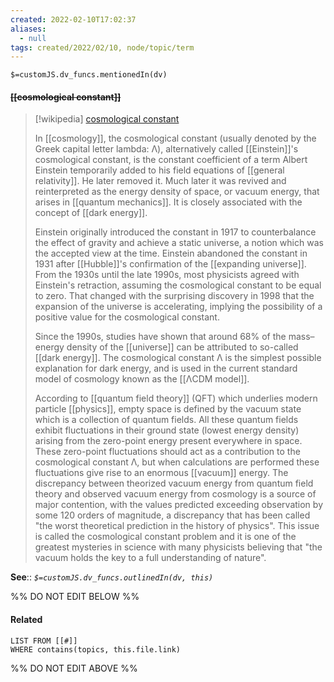 ```yaml
---
created: 2022-02-10T17:02:37 
aliases:
  - null
tags: created/2022/02/10, node/topic/term
---
```

`$=customJS.dv_funcs.mentionedIn(dv)`

#### <s class="topic-title">[[cosmological constant]]</s>

> [!wikipedia] [cosmological constant](https://en.wikipedia.org/wiki/Cosmological%20constant)
> 
> In [[cosmology]], the cosmological constant (usually denoted by the Greek capital letter lambda: Λ), alternatively called [[Einstein]]'s cosmological constant, is the constant coefficient of a term Albert Einstein temporarily added to his field equations of [[general relativity]].  He later removed it.  Much later it was revived and reinterpreted as the energy density of space, or vacuum energy, that arises in [[quantum mechanics]]. It is closely associated with the concept of [[dark energy]]. 
> 
> Einstein originally introduced the constant in 1917 to counterbalance the effect of gravity and achieve a static universe, a notion which was the accepted view at the time. Einstein abandoned the constant in 1931 after [[Hubble]]'s confirmation of the [[expanding universe]]. From the 1930s until the late 1990s, most physicists agreed with Einstein's retraction, assuming the cosmological constant to be equal to zero. That changed with the surprising discovery in 1998 that the expansion of the universe is accelerating, implying the possibility of a positive value for the cosmological constant. 
> 
> Since the 1990s, studies have shown that around 68% of the mass–energy density of the [[universe]] can be attributed to so-called [[dark energy]]. The cosmological constant Λ is the simplest possible explanation for dark energy, and is used in the current standard model of cosmology known as the [[ΛCDM model]].
> 
> According to [[quantum field theory]] (QFT) which underlies modern particle [[physics]], empty space is defined by the vacuum state which is a collection of quantum fields. All these quantum fields exhibit fluctuations in their ground state (lowest energy density) arising from the zero-point energy present everywhere in space. These zero-point fluctuations should act as a contribution to the cosmological constant Λ, but when calculations are performed these fluctuations give rise to an enormous [[vacuum]] energy. The discrepancy between theorized vacuum energy from quantum field theory and observed vacuum energy from cosmology is a source of major contention, with the values predicted exceeding observation by some 120 orders of magnitude, a discrepancy that has been called "the worst theoretical prediction in the history of physics". This issue is called the cosmological constant problem and it is one of the greatest mysteries in science with many physicists believing that "the vacuum holds the key to a full understanding of nature".

**See**::
*`$=customJS.dv_funcs.outlinedIn(dv, this)`*

%% DO NOT EDIT BELOW %%

#### Related 

```dataview
LIST FROM [[#]]
WHERE contains(topics, this.file.link)
```
%% DO NOT EDIT ABOVE %%
